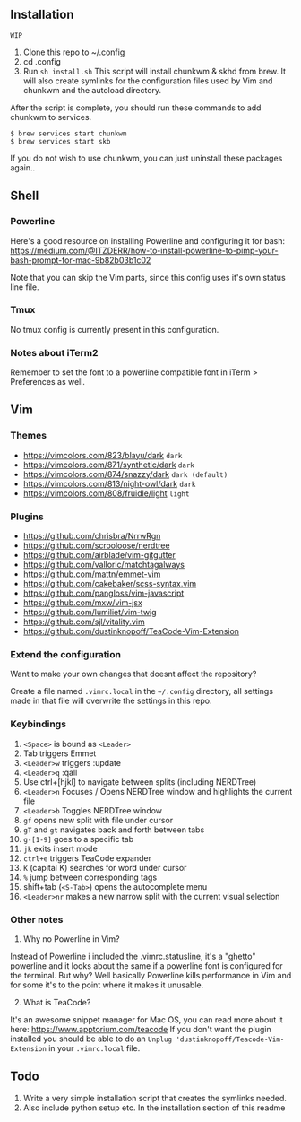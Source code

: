 ## Installation
`WIP`
1. Clone this repo to ~/.config
2. cd .config
3. Run `sh install.sh`
This script will install chunkwm & skhd from brew. It will also create symlinks
for the configuration files used by Vim and chunkwm and the autoload directory.

After the script is complete, you should run these commands to add chunkwm to
services.
```
$ brew services start chunkwm
$ brew services start skb
```

If you do not wish to use chunkwm, you can just uninstall these packages
again..

## Shell
### Powerline
Here's a good resource on installing Powerline and configuring it for bash:
https://medium.com/@ITZDERR/how-to-install-powerline-to-pimp-your-bash-prompt-for-mac-9b82b03b1c02

Note that you can skip the Vim parts, since this config uses it's own status
line file.

### Tmux
No tmux config is currently present in this configuration.

### Notes about iTerm2
Remember to set the font to a powerline compatible font in iTerm > Preferences
as well.

## Vim
### Themes

* https://vimcolors.com/823/blayu/dark `dark`
* https://vimcolors.com/871/synthetic/dark `dark`
* https://vimcolors.com/874/snazzy/dark `dark (default)`
* https://vimcolors.com/813/night-owl/dark `dark`
* https://vimcolors.com/808/fruidle/light `light`

### Plugins
* https://github.com/chrisbra/NrrwRgn
* https://github.com/scrooloose/nerdtree
* https://github.com/airblade/vim-gitgutter
* https://github.com/valloric/matchtagalways
* https://github.com/mattn/emmet-vim
* https://github.com/cakebaker/scss-syntax.vim
* https://github.com/pangloss/vim-javascript
* https://github.com/mxw/vim-jsx
* https://github.com/lumiliet/vim-twig
* https://github.com/sjl/vitality.vim
* https://github.com/dustinknopoff/TeaCode-Vim-Extension

### Extend the configuration
Want to make your own changes that doesnt affect the repository?

Create a file named `.vimrc.local` in the `~/.config` directory, all settings made
in that file will overwrite the settings in this repo.

### Keybindings
1. `<Space>` is bound as `<Leader>`
2. Tab triggers Emmet
3. `<Leader>w` triggers :update
4. `<Leader>q` :qall
5. Use ctrl+[hjkl] to navigate between splits (including NERDTree)
6. `<Leader>n` Focuses / Opens NERDTree window and highlights the current file
7. `<Leader>b` Toggles NERDTree window
8. `gf` opens new split with file under cursor
9. `gT` and `gt` navigates back and forth between tabs
10. `g-[1-9]` goes to a specific tab
11. `jk` exits insert mode
12. `ctrl+e` triggers TeaCode expander
13. `K` (capital K) searches for word under cursor
14. `%` jump between corresponding tags
15. shift+tab (`<S-Tab>`) opens the autocomplete menu
16. `<Leader>nr` makes a new narrow split with the current visual selection

### Other notes
1. Why no Powerline in Vim?

Instead of Powerline i included the .vimrc.statusline, it's a "ghetto" powerline
and it looks about the same if a powerline font is configured for the terminal.
But why? Well basically Powerline kills performance in Vim and for some it's to
the point where it makes it unusable.

2. What is TeaCode?

It's an awesome snippet manager for Mac OS, you can read more about it here: https://www.apptorium.com/teacode
If you don't want the plugin installed you should be able to do an `Unplug
'dustinknopoff/Teacode-Vim-Extension` in your `.vimrc.local` file.

## Todo
1. Write a very simple installation script that creates the symlinks needed.
2. Also include python setup etc. In the installation section of this readme

